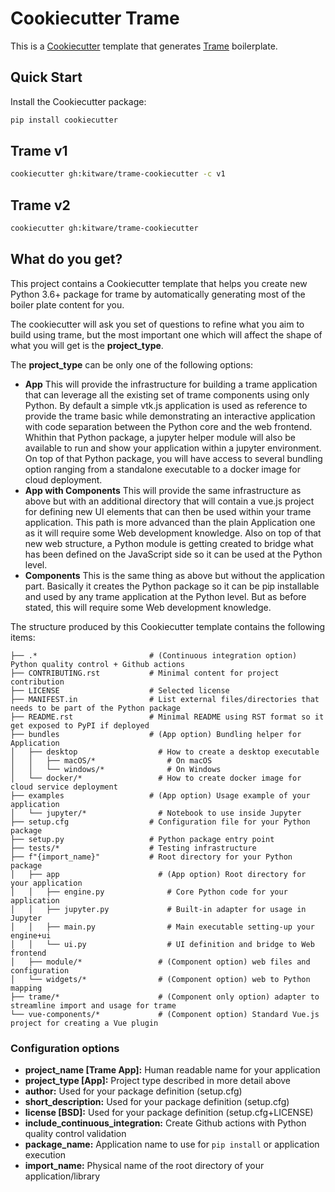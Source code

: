 # Cookiecutter Trame

This is a [Cookiecutter](https://github.com/audreyr/cookiecutter) template that generates
[Trame](https://github.com/kitware/trame) boilerplate.

## Quick Start

Install the Cookiecutter package:

```bash
pip install cookiecutter
```

## Trame v1

```bash
cookiecutter gh:kitware/trame-cookiecutter -c v1
```

## Trame v2

```bash
cookiecutter gh:kitware/trame-cookiecutter
```

## What do you get?

This project contains a Cookiecutter template that helps you create new
Python 3.6+ package for trame by automatically generating most of the boiler
plate content for you.

The cookiecutter will ask you set of questions to refine what you aim to build
using trame, but the most important one which will affect the shape of what you
will get is the **project_type**.

The **project_type** can be only one of the following options:

* **App**
    This will provide the infrastructure for building a trame application that
    can leverage all the existing set of trame components using only Python.
    By default a simple vtk.js application is used as reference to provide
    the trame basic while demonstrating an interactive application with code
    separation between the Python core and the web frontend.
    Whithin that Python package, a jupyter helper module will also be available
    to run and show your application within a jupyter environment.
    On top of that Python package, you will have access to several bundling
    option ranging from a standalone executable to a docker image for cloud
    deployment.
* **App with Components**
    This will provide the same infrastructure as above but with an additional
    directory that will contain a vue.js project for defining new UI elements
    that can then be used within your trame application. This path is more
    advanced than the plain Application one as it will require some Web
    development knowledge.
    Also on top of that new web structure, a Python module is getting created
    to bridge what has been defined on the JavaScript side so it can be used
    at the Python level.
* **Components**
    This is the same thing as above but without the application part.
    Basically it creates the Python package so it can be pip installable
    and used by any trame application at the Python level.
    But as before stated, this will require some Web development knowledge.


The structure produced by this Cookiecutter template contains the following items:

```
├── .*                         # (Continuous integration option) Python quality control + Github actions
├── CONTRIBUTING.rst           # Minimal content for project contribution
├── LICENSE                    # Selected license
├── MANIFEST.in                # List external files/directories that needs to be part of the Python package
├── README.rst                 # Minimal README using RST format so it get exposed to PyPI if deployed
├── bundles                    # (App option) Bundling helper for Application
│   ├── desktop                  # How to create a desktop executable
│   │   ├── macOS/*                # On macOS
│   │   └── windows/*              # On Windows
│   └── docker/*                 # How to create docker image for cloud service deployment
├── examples                   # (App option) Usage example of your application
│   └── jupyter/*                # Notebook to use inside Jupyter
├── setup.cfg                  # Configuration file for your Python package
├── setup.py                   # Python package entry point
├── tests/*                    # Testing infrastructure
├── f"{import_name}"           # Root directory for your Python package
│   ├── app                      # (App option) Root directory for your application
│   │   ├── engine.py              # Core Python code for your application
│   │   ├── jupyter.py             # Built-in adapter for usage in Jupyter
│   │   ├── main.py                # Main executable setting-up your engine+ui
│   │   └── ui.py                  # UI definition and bridge to Web frontend
│   ├── module/*                 # (Component option) web files and configuration
│   └── widgets/*                # (Component option) web to Python mapping
├── trame/*                      # (Component only option) adapter to streamline import and usage for trame
└── vue-components/*             # (Component option) Standard Vue.js project for creating a Vue plugin
```

### Configuration options

* **project_name [Trame App]:** Human readable name for your application
* **project_type [App]:** Project type described in more detail above
* **author:** Used for your package definition (setup.cfg)
* **short_description:** Used for your package definition (setup.cfg)
* **license [BSD]:** Used for your package definition (setup.cfg+LICENSE)
* **include_continuous_integration:** Create Github actions with Python quality control validation
* **package_name:** Application name to use for `pip install` or application execution
* **import_name:** Physical name of the root directory of your application/library
